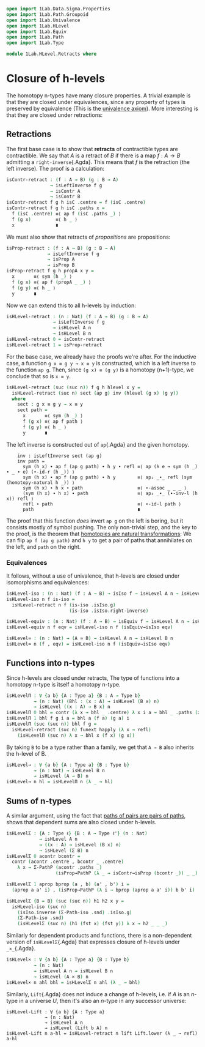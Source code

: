 ```agda
open import 1Lab.Data.Sigma.Properties
open import 1Lab.Path.Groupoid
open import 1Lab.Univalence
open import 1Lab.HLevel
open import 1Lab.Equiv
open import 1Lab.Path
open import 1Lab.Type

module 1Lab.HLevel.Retracts where
```

# Closure of h-levels

<!--
```
private variable
  ℓ ℓ' : Level
  A B C : Type ℓ
  F G : A → Type ℓ
```
-->

The homotopy n-types have many closure properties. A trivial example is
that they are closed under equivalences, since any property of types is
preserved by equivalence (This is the [univalence axiom]). More
interesting is that they are closed under retractions:

[univalence axiom]: 1Lab.Univalence.html#the-axiom

## Retractions

The first base case is to show that **retracts** of contractible types
are contractible. We say that $A$ is a retract of $B$ if there is a map
$f : A \to B$ admitting a `right-inverse`{.Agda}. This means that $f$ is
the retraction (the left inverse). The proof is a calculation:

```agda
isContr-retract : (f : A → B) (g : B → A)
                → isLeftInverse f g
                → isContr A
                → isContr B
isContr-retract f g h isC .centre = f (isC .centre)
isContr-retract f g h isC .paths x =
  f (isC .centre) ≡⟨ ap f (isC .paths _) ⟩
  f (g x)         ≡⟨ h _ ⟩
  x               ∎
```

We must also show that retracts of _propositions_ are propositions:

```agda
isProp-retract : (f : A → B) (g : B → A)
               → isLeftInverse f g
               → isProp A
               → isProp B
isProp-retract f g h propA x y =
  x       ≡⟨ sym (h _) ⟩
  f (g x) ≡⟨ ap f (propA _ _) ⟩
  f (g y) ≡⟨ h _ ⟩
  y       ∎
```

Now we can extend this to all h-levels by induction:

```agda
isHLevel-retract : (n : Nat) (f : A → B) (g : B → A)
                 → isLeftInverse f g
                 → isHLevel A n
                 → isHLevel B n
isHLevel-retract 0 = isContr-retract
isHLevel-retract 1 = isProp-retract
```

For the base case, we already have the proofs we're after. For the
inductive case, a function `g x ≡ g y → x ≡ y` is constructed, which is
a left inverse to the function `ap g`. Then, since `(g x) ≡ (g y)` is a
homotopy (n+1)-type, we conclude that so is `x ≡ y`.

```agda
isHLevel-retract (suc (suc n)) f g h hlevel x y =
  isHLevel-retract (suc n) sect (ap g) inv (hlevel (g x) (g y))
  where
    sect : g x ≡ g y → x ≡ y
    sect path =
      x       ≡⟨ sym (h _) ⟩
      f (g x) ≡⟨ ap f path ⟩
      f (g y) ≡⟨ h _ ⟩
      y       ∎
```

The left inverse is constructed out of `ap`{.Agda} and the given
homotopy.
  
```
    inv : isLeftInverse sect (ap g)
    inv path =
      sym (h x) ∙ ap f (ap g path) ∙ h y ∙ refl ≡⟨ ap (λ e → sym (h _) ∙ _ ∙ e) (∙-id-r (h _)) ⟩
      sym (h x) ∙ ap f (ap g path) ∙ h y        ≡⟨ ap₂ _∙_ refl (sym (homotopy-natural h _)) ⟩
      sym (h x) ∙ h x ∙ path                    ≡⟨ ∙-assoc _ _ _ ⟩
      (sym (h x) ∙ h x) ∙ path                  ≡⟨ ap₂ _∙_ (∙-inv-l (h x)) refl ⟩
      refl ∙ path                               ≡⟨ ∙-id-l path ⟩
      path                                      ∎
```

The proof that this function _does_ invert `ap g` on the left is boring,
but it consists mostly of symbol pushing. The only non-trivial step, and
the key to the proof, is the theorem that [homotopies are natural
transformations]: We can flip `ap f (ap g path)` and `h y` to get a pair
of paths that annihilates on the left, and `path` on the right.

[homotopies are natural transformations]: agda://1Lab.Path#homotopy-natural

### Equivalences

It follows, without a use of univalence, that h-levels are closed under
isomorphisms and equivalences:

```agda
isHLevel-iso : (n : Nat) (f : A → B) → isIso f → isHLevel A n → isHLevel B n
isHLevel-iso n f is-iso =
  isHLevel-retract n f (is-iso .isIso.g)
                       (is-iso .isIso.right-inverse)

isHLevel-equiv : (n : Nat) (f : A → B) → isEquiv f → isHLevel A n → isHLevel B n
isHLevel-equiv n f eqv = isHLevel-iso n f (isEquiv→isIso eqv)

isHLevel≃ : (n : Nat) → (A ≃ B) → isHLevel A n → isHLevel B n
isHLevel≃ n (f , eqv) = isHLevel-iso n f (isEquiv→isIso eqv)
```

## Functions into n-types

Since h-levels are closed under retracts, The type of functions into a
homotopy n-type is itself a homotopy n-type.

```agda
isHLevelΠ : ∀ {a b} {A : Type a} {B : A → Type b}
          → (n : Nat) (Bhl : (x : A) → isHLevel (B x) n)
          → isHLevel ((x : A) → B x) n
isHLevelΠ 0 bhl = contr (λ x → bhl _ .centre) λ x i a → bhl _ .paths (x a) i
isHLevelΠ 1 bhl f g i a = bhl a (f a) (g a) i
isHLevelΠ (suc (suc n)) bhl f g =
  isHLevel-retract (suc n) funext happly (λ x → refl)
    (isHLevelΠ (suc n) λ x → bhl x (f x) (g x))
```

By taking `B` to be a type rather than a family, we get that `A → B`
also inherits the h-level of B.

```agda
isHLevel→ : ∀ {a b} {A : Type a} {B : Type b}
          → (n : Nat) → isHLevel B n
          → isHLevel (A → B) n
isHLevel→ n hl = isHLevelΠ n (λ _ → hl)
```

## Sums of n-types

A similar argument, using the fact that [paths of pairs are pairs of
paths], shows that dependent sums are also closed under h-levels.

[paths of pairs are pairs of paths]: agda://1Lab.Data.Sigma.Properties#Σ-Path-iso

```agda
isHLevelΣ : {A : Type ℓ} {B : A → Type ℓ'} (n : Nat)
            → isHLevel A n
            → ((x : A) → isHLevel (B x) n)
            → isHLevel (Σ B) n
isHLevelΣ 0 acontr bcontr =
  contr (acontr .centre , bcontr _ .centre)
    λ x → Σ-PathP (acontr .paths _)
                  (isProp→PathP (λ _ → isContr→isProp (bcontr _)) _ _)

isHLevelΣ 1 aprop bprop (a , b) (a' , b') i =
  (aprop a a' i) , (isProp→PathP (λ i → bprop (aprop a a' i)) b b' i)

isHLevelΣ {B = B} (suc (suc n)) h1 h2 x y =
  isHLevel-iso (suc n)
    (isIso.inverse (Σ-Path-iso .snd) .isIso.g)
    (Σ-Path-iso .snd)
    (isHLevelΣ (suc n) (h1 (fst x) (fst y)) λ x → h2 _ _ _)
```

Similarly for dependent products and functions, there is a non-dependent
version of `isHLevelΣ`{.Agda} that expresses closure of h-levels under
`_×_`{.Agda}.

```agda
isHLevel× : ∀ {a b} {A : Type a} {B : Type b}
          → (n : Nat)
          → isHLevel A n → isHLevel B n
          → isHLevel (A × B) n
isHLevel× n ahl bhl = isHLevelΣ n ahl (λ _ → bhl)
```

Similarly, `Lift`{.Agda} does not induce a change of h-levels, i.e. if
$A$ is an $n$-type in a universe $U$, then it's also an $n$-type in any
successor universe:

```
isHLevel-Lift : ∀ {a b} {A : Type a}
              → (n : Nat)
              → isHLevel A n
              → isHLevel (Lift b A) n
isHLevel-Lift n a-hl = isHLevel-retract n lift Lift.lower (λ _ → refl) a-hl
```
